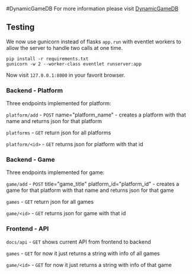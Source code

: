 #DynamicGameDB
For more information please visit [DynamicGameDB](https://sites.google.com/site/dynamicgamedb/) 

## Testing
We now use gunicorn instead of flasks `app.run` with eventlet workers to allow the server to handle two calls at one time.
```
pip install -r requirements.txt 
gunicorn -w 2 --worker-class eventlet runserver:app
```
Now visit `127.0.0.1:8000` in your favorit browser.

### Backend - Platform
Three endpoints implemented for platform: 

`platform/add` - `POST` name="platform_name" - creates a platform with that name and returns json for that platform

`platforms` - `GET` return json for all platforms

`platform/<id>` - `GET` returns json for platform with that id

### Backend - Game
Three endpoints implemented for game: 

`game/add` - `POST` title="game_title" platform_id="platform_id" - creates a game for that platform with that name and returns json for that game

`games` - `GET` return json for all games

`game/<id>` - `GET` returns json for game with that id

### Frontend - API 
`docs/api` - `GET` shows current API from frontend to backend 

`games` - `GET` for now it just returns a string with info of all games

`game/<id>` - `GET` for now it just returns a string with info of that game

